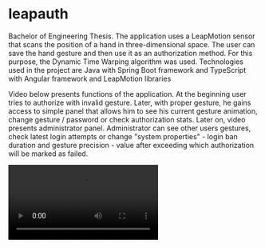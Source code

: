 # leapauth

Bachelor of Engineering Thesis. The application uses a LeapMotion sensor that
scans the position of a hand in three-dimensional space. The user can save the
hand gesture and then use it as an authorization method. For this purpose, the
Dynamic Time Warping algorithm was used. Technologies used in the project
are Java with Spring Boot framework and TypeScript with Angular framework
and LeapMotion libraries

Video below presents functions of the application. At the beginning user tries to authorize with invalid gesture. Later, with proper gesture, he gains access to simple panel that allows him to see his current gesture animation, change gesture / password or check authorization stats. Later on, video presents administrator panel. Administrator can see other users gestures, check latest login attempts or change "system properties" - login ban duration and gesture precision - value after exceeding which authorization will be marked as failed.   


<video src="https://user-images.githubusercontent.com/48178457/152445293-da9ee19f-6871-4296-b290-67e1ea04555b.mp4">
